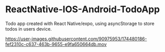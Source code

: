 # ReactNative-IOS-Android-TodoApp

Todo app created with React Native/expo, using asyncStorage to store todos in users device.

https://user-images.githubusercontent.com/90975953/174480186-fef2310c-c637-463b-9655-e9fa650664db.mov

